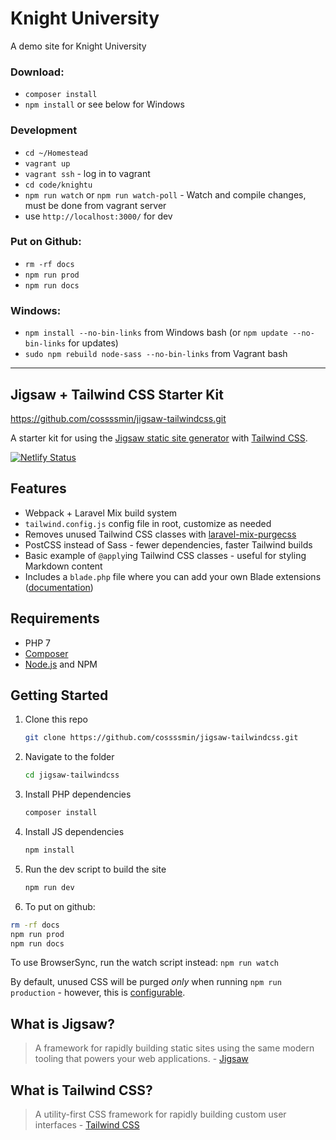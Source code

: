 # Knight University

A demo site for Knight University

### Download:

- `composer install`
- `npm install` or see below for Windows

### Development

- `cd ~/Homestead`
- `vagrant up`
- `vagrant ssh` - log in to vagrant
- `cd code/knightu`
- `npm run watch` or  `npm run watch-poll` - Watch and compile changes, must be done from vagrant server
- use `http://localhost:3000/` for dev

### Put on Github:

- `rm -rf docs`
- `npm run prod`
- `npm run docs`

### Windows: 

- `npm install --no-bin-links` from Windows bash (or `npm update --no-bin-links` for updates)
- `sudo npm rebuild node-sass --no-bin-links` from Vagrant bash

------------------------------------

## Jigsaw + Tailwind CSS Starter Kit
https://github.com/cossssmin/jigsaw-tailwindcss.git

A starter kit for using the [Jigsaw static site generator](http://jigsaw.tighten.co/) with [Tailwind CSS](https://tailwindcss.com/).

[![Netlify Status](https://api.netlify.com/api/v1/badges/573deda7-3b57-4e11-aab4-e2e87f9cddce/deploy-status)](https://app.netlify.com/sites/jigsaw-tailwindcss/deploys)

## Features

- Webpack + Laravel Mix build system
- `tailwind.config.js` config file in root, customize as needed
- Removes unused Tailwind CSS classes with [laravel-mix-purgecss](https://github.com/spatie/laravel-mix-purgecss)
- PostCSS instead of Sass - fewer dependencies, faster Tailwind builds
- Basic example of `@apply`ing Tailwind CSS classes - useful for styling Markdown content
- Includes a `blade.php` file where you can add your own Blade extensions ([documentation](https://jigsaw.tighten.co/docs/content-blade/#extending-blade-with-custom-directives))

## Requirements

- PHP 7
- [Composer](https://getcomposer.org/)
- [Node.js](https://nodejs.org) and NPM

## Getting Started

1. Clone this repo

    ```sh
    git clone https://github.com/cossssmin/jigsaw-tailwindcss.git
    ```

2. Navigate to the folder

    ```sh
    cd jigsaw-tailwindcss
    ```

3. Install PHP dependencies
    ```sh
    composer install
    ```

4. Install JS dependencies
    ```sh
    npm install
    ```

5. Run the dev script to build the site

    ```sh
    npm run dev
    ```

6. To put on github:

```sh
rm -rf docs
npm run prod
npm run docs
```

To use BrowserSync, run the watch script instead: `npm run watch`

By default, unused CSS will be purged *only* when running `npm run production` - however, this is [configurable](https://github.com/spatie/laravel-mix-purgecss#usage).

## What is Jigsaw?

> A framework for rapidly building static sites using the same modern tooling that powers your web applications. - [Jigsaw](http://jigsaw.tighten.co/)

## What is Tailwind CSS?

> A utility-first CSS framework for rapidly building custom user interfaces - [Tailwind CSS](https://tailwindcss.com/)
